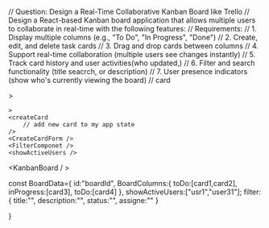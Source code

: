 
// Question: Design a Real-Time Collaborative Kanban Board like Trello
// Design a React-based Kanban board application that allows multiple users to collaborate in real-time with the following features:
// Requirements:
// 1. Display multiple columns (e.g., "To Do", "In Progress", "Done")
// 2. Create, edit, and delete task cards
// 3. Drag and drop cards between columns
// 4. Support real-time collaboration (multiple users see changes instantly)
// 5. Track card history and user activities(who updated,)
// 6. Filter and search functionality (title seacrch, or description)
// 7. User presence indicators (show who's currently viewing the board)
//  card

<KanbanBoard>
    <KanbanBoardHeader  
    //  search, filter, createCard ,showActiveUsers
     />
    <ColumnLIst /
        <ListCard/
            <card>
            <card>
            <card>
        >
    
    >
    <createCard 
        // add new card to my app state
    />
    <CreateCardForm />
    <FilterComponet />
    <showActiveUsers />
<KanbanBoard / >

const BoardData={
    id:"boardId",
    BoardColumns:{
        toDo:[card1,card2],
        inProgress:[card3],
        toDo:[card4]
    },
    showActiveUsers:["usr1","user31"];
    filter:{
        title:"",
        description:"",
        status:"",
        assigne:""
    }
    
    
    
    
    
    
    
    
}
    
